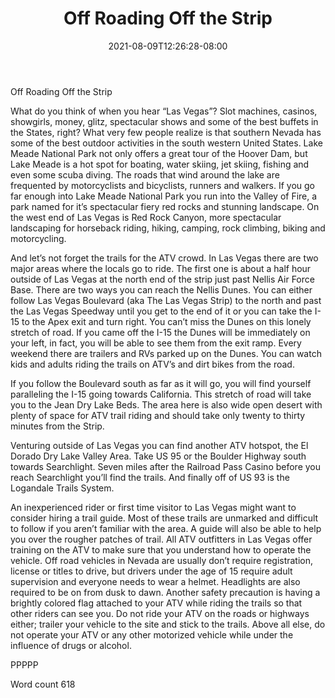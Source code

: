 ﻿---
title: "Off Roading Off the Strip"
date: 2021-08-09T12:26:28-08:00
description: "ATV TXT Tips for Web Success"
featured_image: "/images/ATV TXT.jpg"
tags: ["ATV TXT"]
---

Off Roading Off the Strip

What do you think of when you hear “Las Vegas”? Slot machines, casinos, showgirls, money, glitz, spectacular shows and some of the best buffets in the States, right? What very few people realize is that southern Nevada has some of the best outdoor activities in the south western United States. Lake Meade National Park not only offers a great tour of the Hoover Dam, but Lake Meade is a hot spot for boating, water skiing, jet skiing, fishing and even some scuba diving. The roads that wind around the lake are frequented by motorcyclists and bicyclists, runners and walkers. If you go far enough into Lake Meade National Park you run into the Valley of Fire, a park named for it’s spectacular fiery red rocks and stunning landscape. On the west end of Las Vegas is Red Rock Canyon, more spectacular landscaping for horseback riding, hiking, camping, rock climbing, biking and motorcycling. 

And let’s not forget the trails for the ATV crowd. In Las Vegas there are two major areas where the locals go to ride. The first one is about a half hour outside of Las Vegas at the north end of the strip just past Nellis Air Force Base. There are two ways you can reach the Nellis Dunes. You can either follow Las Vegas Boulevard (aka The Las Vegas Strip) to the north and past the Las Vegas Speedway until you get to the end of it or you can take the I-15 to the Apex exit and turn right. You can’t miss the Dunes on this lonely stretch of road. If you came off the I-15 the Dunes will be immediately on your left, in fact, you will be able to see them from the exit ramp. Every weekend there are trailers and RVs parked up on the Dunes. You can watch kids and adults riding the trails on ATV’s and dirt bikes from the road.

If you follow the Boulevard south as far as it will go, you will find yourself paralleling the I-15 going towards California. This stretch of road will take you to the Jean Dry Lake Beds. The area here is also wide open desert with plenty of space for ATV trail riding and should take only twenty to thirty minutes from the Strip. 

Venturing outside of Las Vegas you can find another ATV hotspot, the El Dorado Dry Lake Valley Area. Take US 95 or the Boulder Highway south towards Searchlight. Seven miles after the Railroad Pass Casino before you reach Searchlight you’ll find the trails. And finally off of US 93 is the Logandale Trails System. 

An inexperienced rider or first time visitor to Las Vegas might want to consider hiring a trail guide. Most of these trails are unmarked and difficult to follow if you aren’t familiar with the area. A guide will also be able to help you over the rougher patches of trail. All ATV outfitters in Las Vegas offer training on the ATV to make sure that you understand how to operate the vehicle. Off road vehicles in Nevada are usually don’t require registration, license or titles to drive, but drivers under the age of 15 require adult supervision and everyone needs to wear a helmet. Headlights are also required to be on from dusk to dawn. Another safety precaution is having a brightly colored flag attached to your ATV while riding the trails so that other riders can see you. Do not ride your ATV on the roads or highways either; trailer your vehicle to the site and stick to the trails. Above all else, do not operate your ATV or any other motorized vehicle while under the influence of drugs or alcohol.

PPPPP

Word count 618


